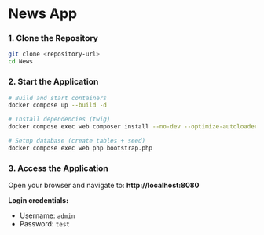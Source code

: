 # News App

### 1. Clone the Repository

```bash
git clone <repository-url>
cd News
```

### 2. Start the Application

```bash
# Build and start containers
docker compose up --build -d

# Install dependencies (twig)
docker compose exec web composer install --no-dev --optimize-autoloader

# Setup database (create tables + seed)
docker compose exec web php bootstrap.php
```

### 3. Access the Application

Open your browser and navigate to: **http://localhost:8080**

**Login credentials:**
- Username: `admin`
- Password: `test`
